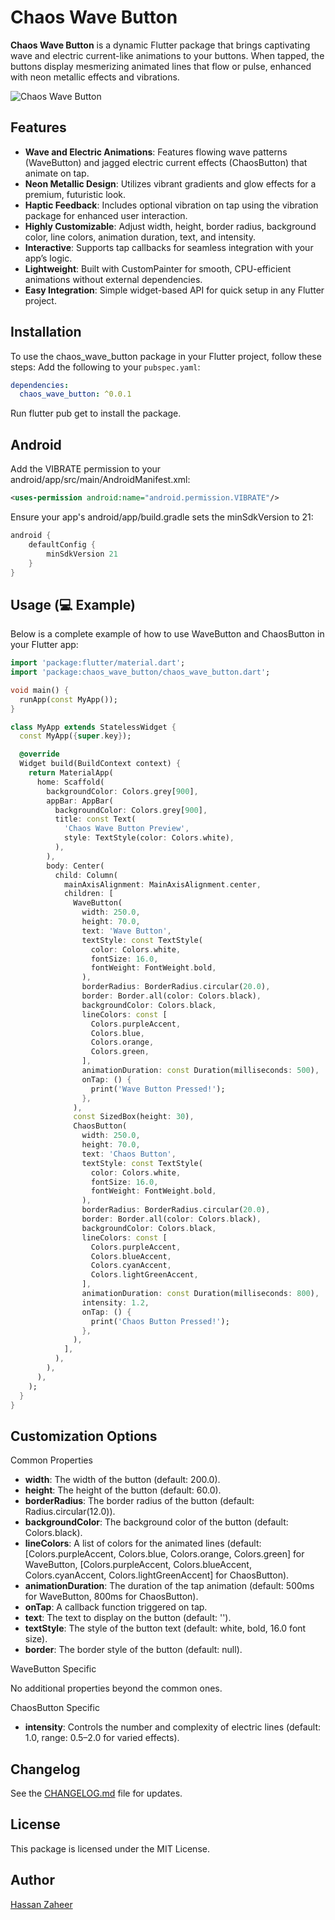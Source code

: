 # Chaos Wave Button
**Chaos Wave Button** is a dynamic Flutter package that brings captivating wave and electric current-like animations to your buttons. When tapped, the buttons display mesmerizing animated lines that flow or pulse, enhanced with neon metallic effects and vibrations. 

![Chaos Wave Button](https://github.com/user-attachments/assets/125980ca-55b2-407a-b26e-6f5d3ed55f4b)

## Features
- **Wave and Electric Animations**: Features flowing wave patterns (WaveButton) and jagged electric current effects (ChaosButton) that animate on tap.
- **Neon Metallic Design**: Utilizes vibrant gradients and glow effects for a premium, futuristic look.
- **Haptic Feedback**: Includes optional vibration on tap using the vibration package for enhanced user interaction.
- **Highly Customizable**: Adjust width, height, border radius, background color, line colors, animation duration, text, and intensity.
- **Interactive**: Supports tap callbacks for seamless integration with your app’s logic.
- **Lightweight**: Built with CustomPainter for smooth, CPU-efficient animations without external dependencies.
- **Easy Integration**: Simple widget-based API for quick setup in any Flutter project.


## Installation
To use the chaos_wave_button package in your Flutter project, follow these steps:
Add the following to your `pubspec.yaml`:

```yaml
dependencies:
  chaos_wave_button: ^0.0.1
```

Run flutter pub get to install the package.

## Android 
Add the VIBRATE permission to your android/app/src/main/AndroidManifest.xml:

```xml
<uses-permission android:name="android.permission.VIBRATE"/>
```

Ensure your app's android/app/build.gradle sets the minSdkVersion to 21:

```gradle
android {
    defaultConfig {
        minSdkVersion 21
    }
}
```

## Usage (💻 Example)
Below is a complete example of how to use WaveButton and ChaosButton in your Flutter app:

```dart
import 'package:flutter/material.dart';
import 'package:chaos_wave_button/chaos_wave_button.dart';

void main() {
  runApp(const MyApp());
}

class MyApp extends StatelessWidget {
  const MyApp({super.key});

  @override
  Widget build(BuildContext context) {
    return MaterialApp(
      home: Scaffold(
        backgroundColor: Colors.grey[900],
        appBar: AppBar(
          backgroundColor: Colors.grey[900],
          title: const Text(
            'Chaos Wave Button Preview',
            style: TextStyle(color: Colors.white),
          ),
        ),
        body: Center(
          child: Column(
            mainAxisAlignment: MainAxisAlignment.center,
            children: [
              WaveButton(
                width: 250.0,
                height: 70.0,
                text: 'Wave Button',
                textStyle: const TextStyle(
                  color: Colors.white,
                  fontSize: 16.0,
                  fontWeight: FontWeight.bold,
                ),
                borderRadius: BorderRadius.circular(20.0),
                border: Border.all(color: Colors.black),
                backgroundColor: Colors.black,
                lineColors: const [
                  Colors.purpleAccent,
                  Colors.blue,
                  Colors.orange,
                  Colors.green,
                ],
                animationDuration: const Duration(milliseconds: 500),
                onTap: () {
                  print('Wave Button Pressed!');
                },
              ),
              const SizedBox(height: 30),
              ChaosButton(
                width: 250.0,
                height: 70.0,
                text: 'Chaos Button',
                textStyle: const TextStyle(
                  color: Colors.white,
                  fontSize: 16.0,
                  fontWeight: FontWeight.bold,
                ),
                borderRadius: BorderRadius.circular(20.0),
                border: Border.all(color: Colors.black),
                backgroundColor: Colors.black,
                lineColors: const [
                  Colors.purpleAccent,
                  Colors.blueAccent,
                  Colors.cyanAccent,
                  Colors.lightGreenAccent,
                ],
                animationDuration: const Duration(milliseconds: 800),
                intensity: 1.2,
                onTap: () {
                  print('Chaos Button Pressed!');
                },
              ),
            ],
          ),
        ),
      ),
    );
  }
}
```

## Customization Options
Common Properties

- **width**: The width of the button (default: 200.0).
- **height**: The height of the button (default: 60.0).
- **borderRadius**: The border radius of the button (default: Radius.circular(12.0)).
- **backgroundColor**: The background color of the button (default: Colors.black).
- **lineColors**: A list of colors for the animated lines (default: [Colors.purpleAccent, Colors.blue, Colors.orange, Colors.green] for WaveButton, [Colors.purpleAccent, Colors.blueAccent, Colors.cyanAccent, Colors.lightGreenAccent] for ChaosButton).
- **animationDuration**: The duration of the tap animation (default: 500ms for WaveButton, 800ms for ChaosButton).
- **onTap**: A callback function triggered on tap.
- **text**: The text to display on the button (default: '').
- **textStyle**: The style of the button text (default: white, bold, 16.0 font size).
- **border**: The border style of the button (default: null).

WaveButton Specific

No additional properties beyond the common ones.

ChaosButton Specific

- **intensity**: Controls the number and complexity of electric lines (default: 1.0, range: 0.5–2.0 for varied effects).


## Changelog

See the [CHANGELOG.md](https://github.com/hassan21zaheer/chaos_wave_button/blob/main/CHANGELOG.md) file for updates.

## License

This package is licensed under the MIT License.

## Author

[Hassan Zaheer](https://www.linkedin.com/in/hassanzaheer21/)


